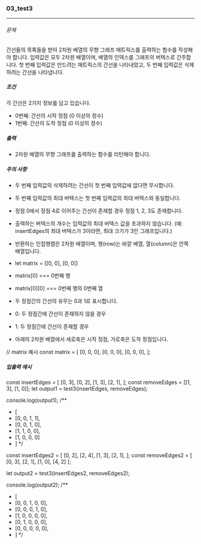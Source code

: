### 03_test3

---

###### 문제

간선들의 목록들을 받아 2차원 배열의 무향 그래프 매트릭스를 출력하는 함수를 작성해야 합니다. 입력값은 모두 2차원 배열이며, 배열의 인덱스를 그래프의 버텍스로 간주합니다.
첫 번째 입력값은 만드려는 매트릭스의 간선을 나타내었고, 두 번째 입력값은 삭제하려는 간선을 나타냅니다.

##### 조건

각 간선은 2가지 정보를 담고 있습니다.

- 0번째: 간선의 시작 정점 (0 이상의 정수)
- 1번째: 간선의 도착 정점 (0 이상의 정수)

##### 출력

- 2차원 배열의 무향 그래프를 출력하는 함수를 리턴해야 합니다.

##### 주의 사항

- 두 번째 입력값의 삭제하려는 간선이 첫 번째 입력값에 없다면 무시합니다.
- 두 번째 입력값의 최대 버텍스는 첫 번째 입력값의 최대 버텍스와 동일합니다.
- 정점 0에서 정점 4로 이어주는 간선이 존재할 경우 정점 1, 2, 3도 존재합니다.
- 출력하는 버텍스의 개수는 입력값의 최대 버텍스 값을 초과하지 않습니다. (예: insertEdges의 최대 버텍스가 3이라면, 최대 크기가 3인 그래프입니다.)
- 반환하는 인접행렬은 2차원 배열이며, 행(row)는 바깥 배열, 열(column)은 안쪽 배열입니다.

- let matrix = [[0, 0], [0, 0]]
- matrix[0] === 0번째 행
- matrix[0][0] === 0번째 행의 0번째 열
- 두 정점간의 간선의 유무는 0과 1로 표시합니다.

- 0: 두 정점간에 간선이 존재하지 않을 경우
- 1: 두 정점간에 간선이 존재할 경우
- 아래의 2차원 배열에서 세로축은 시작 정점, 가로축은 도착 정점입니다.

// matrix 예시
const matrix = [
[0, 0, 0],
[0, 0, 0],
[0, 0, 0],
];

##### 입출력 예시

const insertEdges = [
[0, 3],
[0, 2],
[1, 3],
[2, 1],
];
const removeEdges = [[1, 3], [1, 0]];
let output1 = test3(insertEdges, removeEdges);

console.log(output1);
/\*\*

- [
- [0, 0, 1, 1],
- [0, 0, 1, 0],
- [1, 1, 0, 0],
- [1, 0, 0, 0]
- ]
  \*/

const insertEdges2 = [
[0, 2],
[2, 4],
[1, 3],
[2, 1],
];
const removeEdges2 = [
[0, 3],
[2, 1],
[1, 0],
[4, 2]
];

let output2 = test3(insertEdges2, removeEdges2);

console.log(output2);
/\*\*

- [
- [0, 0, 1, 0, 0],
- [0, 0, 0, 1, 0],
- [1, 0, 0, 0, 0],
- [0, 1, 0, 0, 0],
- [0, 0, 0, 0, 0],
- ]
  \*/
